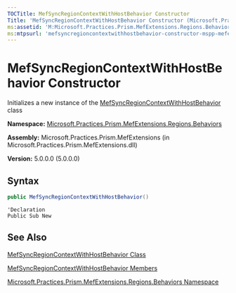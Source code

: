 ```yaml
---
TOCTitle: MefSyncRegionContextWithHostBehavior Constructor
Title: 'MefSyncRegionContextWithHostBehavior Constructor (Microsoft.Practices.Prism.MefExtensions.Regions.Behaviors)'
ms:assetid: 'M:Microsoft.Practices.Prism.MefExtensions.Regions.Behaviors.MefSyncRegionContextWithHostBehavior.\#ctor'
ms:mtpsurl: 'mefsyncregioncontextwithhostbehavior-constructor-mspp-mefextensions-regions-behaviors.md'
---
```



# MefSyncRegionContextWithHostBehavior Constructor

Initializes a new instance of the [MefSyncRegionContextWithHostBehavior](/patterns-practices/reference/mefsyncregioncontextwithhostbehavior-class-mspp-mefextensions-regions-behaviors) class

**Namespace:** [Microsoft.Practices.Prism.MefExtensions.Regions.Behaviors](/patterns-practices/reference/mspp-mefextensions-regions-behaviors-namespace)

**Assembly:** Microsoft.Practices.Prism.MefExtensions (in Microsoft.Practices.Prism.MefExtensions.dll)

**Version:** 5.0.0.0 (5.0.0.0)

## Syntax

```c#
public MefSyncRegionContextWithHostBehavior()
```

```VB
'Declaration
Public Sub New
```

## See Also

[MefSyncRegionContextWithHostBehavior Class](/patterns-practices/reference/mefsyncregioncontextwithhostbehavior-class-mspp-mefextensions-regions-behaviors)

[MefSyncRegionContextWithHostBehavior Members](/patterns-practices/reference/mefsyncregioncontextwithhostbehavior-members-mspp-mefextensions-regions-behaviors)

[Microsoft.Practices.Prism.MefExtensions.Regions.Behaviors Namespace](/patterns-practices/reference/mspp-mefextensions-regions-behaviors-namespace)
